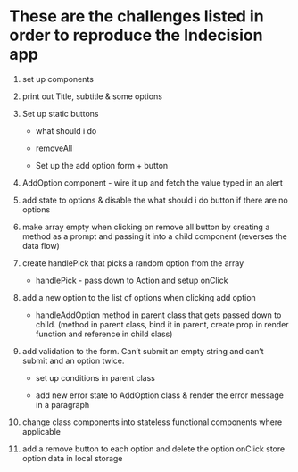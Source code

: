 These are the challenges listed in order to reproduce the Indecision app
========================================================================

1. set up components 

2. print out Title, subtitle & some options 

3. Set up static buttons 

    - what should i do 

    - removeAll

    - Set up the add option form + button

4. AddOption component - wire it up and fetch the value typed in an alert

5. add state to options & disable the what should i do button if there are no options 

6. make array empty when clicking on remove all button by creating a method as a prompt and passing it into a child component (reverses the data flow)

7. create handlePick that picks a random option from the array

    - handlePick - pass down to Action and setup onClick

8. add a new option to the list of options when clicking add option

    - handleAddOption method in parent class that gets passed down to child. (method in parent class, bind it in parent, create prop in render function and reference in child class)

9. add validation to the form. Can’t submit an empty string and can’t submit and an option twice. 

    - set up conditions in parent class

    - add new error state to AddOption class & render the error message in a paragraph

10. change class components into stateless functional components where applicable 

11. add a remove button to each option and delete the option onClick store option data in local storage 

